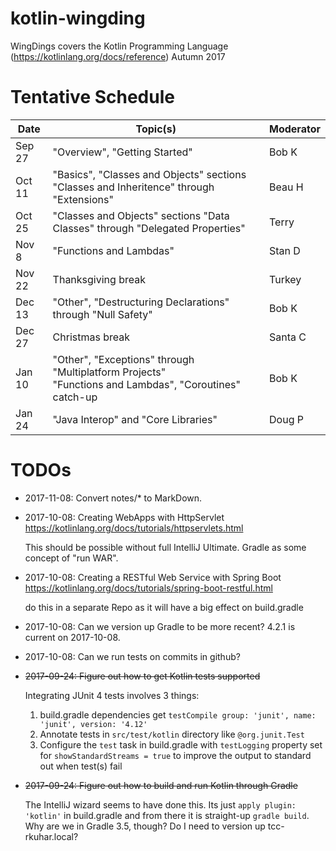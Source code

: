 # kotlin-wingding
WingDings covers the Kotlin Programming Language (https://kotlinlang.org/docs/reference) Autumn 2017

# Tentative Schedule

| Date   | Topic(s)                                             | Moderator |
|--------|------------------------------------------------------|-----------|
| Sep 27 | "Overview", "Getting Started" | Bob K |
| Oct 11 | "Basics", "Classes and Objects" sections "Classes and Inheritence" through "Extensions" | Beau H |
| Oct 25 | "Classes and Objects" sections "Data Classes" through "Delegated Properties" | Terry |
| Nov 8  | "Functions and Lambdas" | Stan D |
| Nov 22 | Thanksgiving break | Turkey |
| Dec 13 | "Other", "Destructuring Declarations" through "Null Safety" | Bob K |
| Dec 27 | Christmas break | Santa C |
| Jan 10 | "Other", "Exceptions" through "Multiplatform Projects"<br>"Functions and Lambdas", "Coroutines" catch-up| Bob K |
| Jan 24 | "Java Interop" and "Core Libraries" | Doug P |

# TODOs

* 2017-11-08:  Convert notes/* to MarkDown.

* 2017-10-08:  Creating WebApps with HttpServlet https://kotlinlang.org/docs/tutorials/httpservlets.html

  This should be possible without full IntelliJ Ultimate.  Gradle as some concept of "run WAR".

* 2017-10-08:  Creating a RESTful Web Service with Spring Boot https://kotlinlang.org/docs/tutorials/spring-boot-restful.html

  do this in a separate Repo as it will have a big effect on build.gradle

* 2017-10-08:  Can we version up Gradle to be more recent?  4.2.1 is current on 2017-10-08.
* 2017-10-08:  Can we run tests on commits in github?
* ~~2017-09-24:  Figure out how to get Kotlin tests supported~~

  Integrating JUnit 4 tests involves 3 things:

  1. build.gradle dependencies get `testCompile group: 'junit', name: 'junit', version: '4.12'`
  2. Annotate tests in `src/test/kotlin` directory like `@org.junit.Test`
  3. Configure the `test` task in build.gradle with `testLogging` property set for `showStandardStreams = true` to
  improve the output to standard out when test(s) fail

* ~~2017-09-24:  Figure out how to build and run Kotlin through Gradle~~

  The IntelliJ wizard seems to have done this.  Its just `apply plugin: 'kotlin'` in build.gradle and from there it is
  straight-up `gradle build`.  Why are we in Gradle 3.5, though?  Do I need to version up tcc-rkuhar.local?
